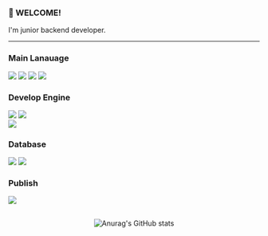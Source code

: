 <!-- info -->
### :wave: WELCOME!

I'm junior backend developer.

------
<!-- Language logo-->
### Main Lanauage
<img src="https://img.shields.io/badge/java-%23007396.svg?&style=for-the-badge&logo=java&logoColor=white" /> <img src="https://img.shields.io/badge/javascript-%23F7DF1E.svg?&style=for-the-badge&logo=javascript&logoColor=black" /> <img src="https://img.shields.io/badge/python-%233776AB.svg?&style=for-the-badge&logo=python&logoColor=white" /> <img src="https://img.shields.io/badge/Kotlin-7F52FF?style=for-the-badge&logo=Kotlin&logoColor=white" />

### Develop Engine
<img src="https://img.shields.io/badge/Spring-6DB33F?style=for-the-badge&logo=spring&logoColor=white"/> <img src="https://img.shields.io/badge/node.js-%23339933.svg?&style=for-the-badge&logo=node.js&logoColor=white" /> 
<br/>
<img src="https://img.shields.io/badge/React-20232A?style=for-the-badge&logo=react&logoColor=61DAFB"/>

### Database
<img src="https://img.shields.io/badge/MySQL-00000F?style=for-the-badge&logo=mysql&logoColor=white"/> <img src="https://img.shields.io/badge/mongodb-%2347A248.svg?&style=for-the-badge&logo=mongodb&logoColor=white" />

### Publish
<img src="https://img.shields.io/badge/Amazon_AWS-FF9900?style=for-the-badge&logo=amazonaws&logoColor=white"/>


##
<div align="center">
  
<!-- most used language -->
![Anurag's GitHub stats](https://github-readme-stats.vercel.app/api?username=ksj000625&show_icons=true&theme=dracula)


</div>
